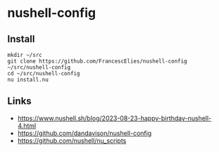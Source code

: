 # nushell-config

## Install
```
mkdir ~/src
git clone https://github.com/FrancescElies/nushell-config ~/src/nushell-config
cd ~/src/nushell-config
nu install.nu
```


## Links
- https://www.nushell.sh/blog/2023-08-23-happy-birthday-nushell-4.html
- https://github.com/dandavison/nushell-config
- https://github.com/nushell/nu_scripts

